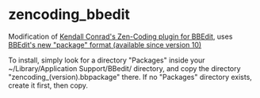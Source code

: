 zencoding_bbedit
================

Modification of [Kendall Conrad's Zen-Coding plugin for BBEdit](http://www.angelwatt.com/coding/zen-coding_bbedit.php), uses [BBEdit's new "package" format (available since version 10)](http://www.barebones.com/support/bbedit/arch_bbedit10.html)

To install, simply look for a directory "Packages" inside your ~/Library/Application Support/BBedit/ directory, and copy the directory "zencoding_(version).bbpackage" there. If no "Packages" directory exists, create it first, then copy.